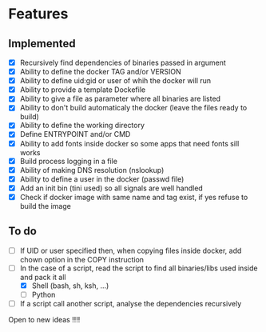 # Features

## Implemented

- [x] Recursively find dependencies of binaries passed in argument
- [x] Ability to define the docker TAG and/or VERSION
- [x] Ability to define uid:gid or user of whih the docker will run
- [x] Ability to provide a template Dockefile
- [x] Ability to give a file as parameter where all binaries are listed
- [x] Ability to don't build automaticaly the docker (leave the files ready to build)
- [x] Ability to define the working directory
- [x] Define ENTRYPOINT and/or CMD
- [x] Ability to add fonts inside docker so some apps that need fonts sill works
- [x] Build process logging in a file
- [x] Ability of making DNS resolution (nslookup)
- [x] Ability to define a user in the docker (passwd file)
- [x] Add an init bin (tini used) so all signals are well handled
- [x] Check if docker image with same name and tag exist, if yes refuse to build the image

## To do

- [ ] If UID or user specified then, when copying files inside docker, add chown option in the COPY instruction
- [ ] In the case of a script, read the script to find all binaries/libs used inside and pack it all
  - [x] Shell (bash, sh, ksh, ...)
  - [ ] Python
- [ ] If a script call another script, analyse the dependencies recursively

Open to new ideas !!!!
